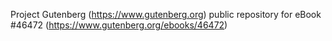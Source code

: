 Project Gutenberg (https://www.gutenberg.org) public repository for eBook #46472 (https://www.gutenberg.org/ebooks/46472)
